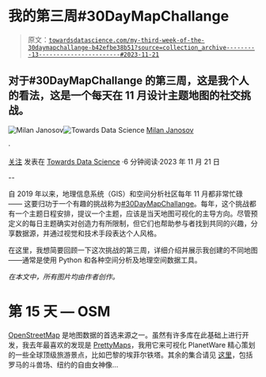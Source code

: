 # 我的第三周#30DayMapChallange

> 原文：[`towardsdatascience.com/my-third-week-of-the-30daymapchallange-b42efbe38b51?source=collection_archive---------13-----------------------#2023-11-21`](https://towardsdatascience.com/my-third-week-of-the-30daymapchallange-b42efbe38b51?source=collection_archive---------13-----------------------#2023-11-21)

## 对于#30DayMapChallange 的第三周，这是我个人的看法，这是一个每天在 11 月设计主题地图的社交挑战。

[](https://medium.com/@janosovm?source=post_page-----b42efbe38b51--------------------------------)![Milan Janosov](https://medium.com/@janosovm?source=post_page-----b42efbe38b51--------------------------------)[](https://towardsdatascience.com/?source=post_page-----b42efbe38b51--------------------------------)![Towards Data Science](https://towardsdatascience.com/?source=post_page-----b42efbe38b51--------------------------------) [Milan Janosov](https://medium.com/@janosovm?source=post_page-----b42efbe38b51--------------------------------)

·

[关注](https://medium.com/m/signin?actionUrl=https%3A%2F%2Fmedium.com%2F_%2Fsubscribe%2Fuser%2F838408aa2ad4&operation=register&redirect=https%3A%2F%2Ftowardsdatascience.com%2Fmy-third-week-of-the-30daymapchallange-b42efbe38b51&user=Milan+Janosov&userId=838408aa2ad4&source=post_page-838408aa2ad4----b42efbe38b51---------------------post_header-----------) 发表在 [Towards Data Science](https://towardsdatascience.com/?source=post_page-----b42efbe38b51--------------------------------) ·6 分钟阅读·2023 年 11 月 21 日[](https://medium.com/m/signin?actionUrl=https%3A%2F%2Fmedium.com%2F_%2Fvote%2Ftowards-data-science%2Fb42efbe38b51&operation=register&redirect=https%3A%2F%2Ftowardsdatascience.com%2Fmy-third-week-of-the-30daymapchallange-b42efbe38b51&user=Milan+Janosov&userId=838408aa2ad4&source=-----b42efbe38b51---------------------clap_footer-----------)

--

[](https://medium.com/m/signin?actionUrl=https%3A%2F%2Fmedium.com%2F_%2Fbookmark%2Fp%2Fb42efbe38b51&operation=register&redirect=https%3A%2F%2Ftowardsdatascience.com%2Fmy-third-week-of-the-30daymapchallange-b42efbe38b51&source=-----b42efbe38b51---------------------bookmark_footer-----------)

自 2019 年以来，地理信息系统（GIS）和空间分析社区每年 11 月都非常忙碌 —— 这要归功于一个有趣的挑战称为[#30DayMapChallange](https://30daymapchallenge.com)。每年，这个挑战都有一个主题日程安排，提议一个主题，应该是当天地图可视化的主导方向。尽管预定义的每日主题确实对创造力有所限制，但它们也帮助参与者找到共同的兴趣，分享数据源，并通过视觉和技术手段表达个人风格。

在这里，我想简要回顾一下这次挑战的第三周，详细介绍并展示我创建的不同地图——通常是使用 Python 和各种空间分析及地理空间数据工具。

*在本文中，所有图片均由作者创作。*

# 第 15 天 — OSM

[OpenStreetMap](http://openstreetmap.org/) 是地图数据的首选来源之一。虽然有许多库在此基础上进行开发，我去年最喜欢的发现是 [PrettyMaps](https://github.com/marceloprates/prettymaps)，我用它来可视化 PlanetWare 精心策划的一些全球顶级旅游景点，比如巴黎的埃菲尔铁塔。其余的集合请见 [这里](https://www.linkedin.com/posts/milan-janosov_30daymapchallenge-gis-datascience-activity-7130469529968685057-WZTq?utm_source=share&utm_medium=member_ios)，包括罗马的斗兽场、纽约的自由女神像…
